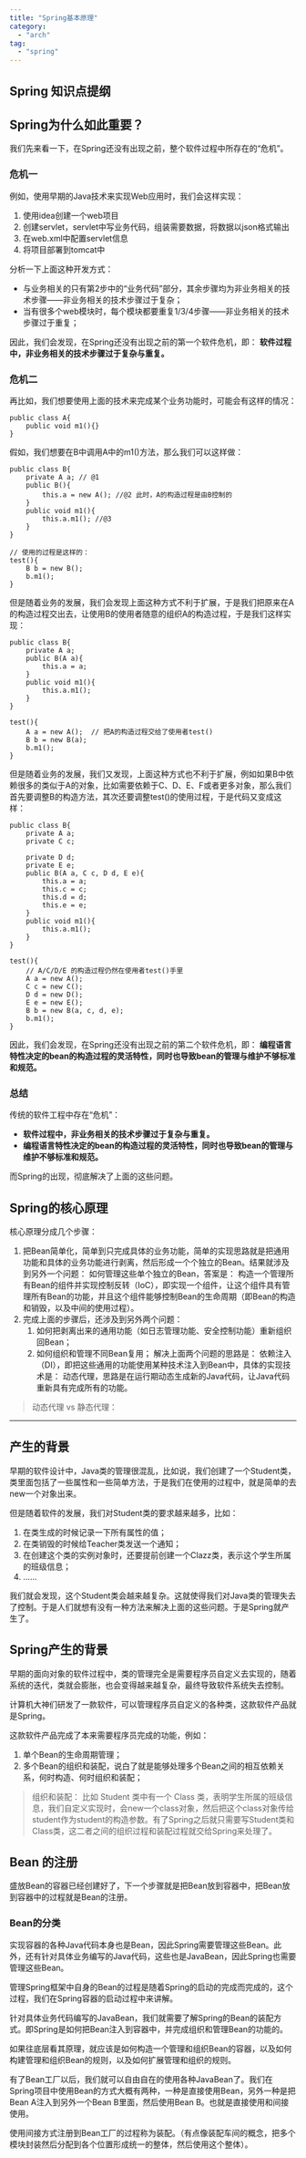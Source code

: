 ```yaml
---
title: "Spring基本原理"
category:
  - "arch"
tag:
  - "spring"
---
```


## Spring 知识点提纲



## Spring为什么如此重要？

我们先来看一下，在Spring还没有出现之前，整个软件过程中所存在的“危机”。

### 危机一

例如，使用早期的Java技术来实现Web应用时，我们会这样实现：

1. 使用idea创建一个web项目
2. 创建servlet，servlet中写业务代码，组装需要数据，将数据以json格式输出
3. 在web.xml中配置servlet信息
4. 将项目部署到tomcat中

分析一下上面这种开发方式：
* 与业务相关的只有第2步中的“业务代码”部分，其余步骤均为非业务相关的技术步骤——非业务相关的技术步骤过于复杂；
* 当有很多个web模块时，每个模块都要重复1/3/4步骤——非业务相关的技术步骤过于重复；

因此，我们会发现，在Spring还没有出现之前的第一个软件危机，即： **软件过程中，非业务相关的技术步骤过于复杂与重复。**

### 危机二

再比如，我们想要使用上面的技术来完成某个业务功能时，可能会有这样的情况：

```
public class A{
    public void m1(){}
}
```

假如，我们想要在B中调用A中的m1()方法，那么我们可以这样做：
```
public class B{
    private A a; // @1
    public B(){
        this.a = new A(); //@2 此时，A的构造过程是由B控制的
    }
    public void m1(){
        this.a.m1(); //@3
    }
}

// 使用的过程是这样的：
test(){
    B b = new B();
    b.m1();
}
```

但是随着业务的发展，我们会发现上面这种方式不利于扩展，于是我们把原来在A的构造过程交出去，让使用B的使用者随意的组织A的构造过程，于是我们这样实现：
```
public class B{
    private A a;
    public B(A a){
        this.a = a;
    }
    public void m1(){
        this.a.m1(); 
    }
}

test(){
    A a = new A();  // 把A的构造过程交给了使用者test()
    B b = new B(a);
    b.m1();
}
```

但是随着业务的发展，我们又发现，上面这种方式也不利于扩展，例如如果B中依赖很多的类似于A的对象，比如需要依赖于C、D、E、F或者更多对象，那么我们首先要调整B的构造方法，其次还要调整test()的使用过程，于是代码又变成这样：
```
public class B{
    private A a;
    private C c;
    
    private D d;
    private E e;
    public B(A a, C c, D d, E e){
        this.a = a;
        this.c = c;
        this.d = d;
        this.e = e;
    }
    public void m1(){
        this.a.m1(); 
    }
}

test(){
    // A/C/D/E 的构造过程仍然在使用者test()手里
    A a = new A(); 
    C c = new C();
    D d = new D();
    E e = new E();
    B b = new B(a, c, d, e);
    b.m1();
}
```

因此，我们会发现，在Spring还没有出现之前的第二个软件危机，即： **编程语言特性决定的bean的构造过程的灵活特性，同时也导致bean的管理与维护不够标准和规范。**

### 总结

传统的软件工程中存在“危机”：
- **软件过程中，非业务相关的技术步骤过于复杂与重复。**
- **编程语言特性决定的bean的构造过程的灵活特性，同时也导致bean的管理与维护不够标准和规范。**

而Spring的出现，彻底解决了上面的这些问题。

## Spring的核心原理

核心原理分成几个步骤：

1. 把Bean简单化，简单到只完成具体的业务功能，简单的实现思路就是把通用功能和具体的业务功能进行剥离，然后形成一个个独立的Bean。结果就涉及到另外一个问题： 如何管理这些单个独立的Bean，答案是： 构造一个管理所有Bean的组件并实现控制反转（IoC），即实现一个组件，让这个组件具有管理所有Bean的功能，并且这个组件能够控制Bean的生命周期（即Bean的构造和销毁，以及中间的使用过程）。
2. 完成上面的步骤后，还涉及到另外两个问题：
   1. 如何把剥离出来的通用功能（如日志管理功能、安全控制功能）重新组织回Bean；
   2. 如何组织和管理不同Bean复用；
  解决上面两个问题的思路是： 依赖注入（DI），即把这些通用的功能使用某种技术注入到Bean中，具体的实现技术是： 动态代理，思路是在运行期动态生成新的Java代码，让Java代码重新具有完成所有的功能。

> 动态代理 vs 静态代理： 










---
## 产生的背景

早期的软件设计中，Java类的管理很混乱，比如说，我们创建了一个Student类，类里面包括了一些属性和一些简单方法，于是我们在使用的过程中，就是简单的去new一个对象出来。

但是随着软件的发展，我们对Student类的要求越来越多，比如：

1. 在类生成的时候记录一下所有属性的值；
2. 在类销毁的时候给Teacher类发送一个通知；
3. 在创建这个类的实例对象时，还要提前创建一个Clazz类，表示这个学生所属的班级信息；
4. ……

我们就会发现，这个Student类会越来越复杂。这就使得我们对Java类的管理失去了控制。于是人们就想有没有一种方法来解决上面的这些问题。于是Spring就产生了。

## Spring产生的背景

早期的面向对象的软件过程中，类的管理完全是需要程序员自定义去实现的，随着系统的迭代，类就会膨胀，也会变得越来越复杂，最终导致软件系统失去控制。

计算机大神们研发了一款软件，可以管理程序员自定义的各种类，这款软件产品就是Spring。

这款软件产品完成了本来需要程序员完成的功能，例如：

1. 单个Bean的生命周期管理；
2. 多个Bean的组织和装配，说白了就是能够处理多个Bean之间的相互依赖关系，何时构造、何时组织和装配；

> 组织和装配： 比如 Student 类中有一个 Class 类，表明学生所属的班级信息，我们自定义实现时，会new一个class对象，然后把这个class对象传给student作为student的构造参数。有了Spring之后就只需要写Student类和Class类，这二者之间的组织过程和装配过程就交给Spring来处理了。





## Bean 的注册 

盛放Bean的容器已经创建好了，下一个步骤就是把Bean放到容器中，把Bean放到容器中的过程就是Bean的注册。




### Bean的分类

实现容器的各种Java代码本身也是Bean，因此Spring需要管理这些Bean。此外，还有针对具体业务编写的Java代码，这些也是JavaBean，因此Spring也需要管理这些Bean。

管理Spring框架中自身的Bean的过程是随着Spring的启动的完成而完成的，这个过程，我们在Spring容器的启动过程中来讲解。

针对具体业务代码编写的JavaBean，我们就需要了解Spring的Bean的装配方式。即Spring是如何把Bean注入到容器中，并完成组织和管理Bean的功能的。

如果往底层看其原理，就应该是如何构造一个管理和组织Bean的容器，以及如何构建管理和组织Bean的规则，以及如何扩展管理和组织的规则。

有了Bean工厂以后，我们就可以自由自在的使用各种JavaBean了。我们在Spring项目中使用Bean的方式大概有两种，一种是直接使用Bean，另外一种是把Bean A注入到另外一个Bean B里面，然后使用Bean B。也就是直接使用和间接使用。

使用间接方式注册到Bean工厂的过程称为装配。（有点像装配车间的概念，把多个模块封装然后分配到各个位置形成统一的整体，然后使用这个整体）。


